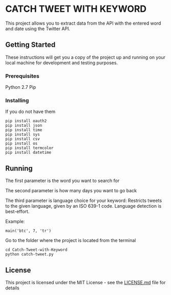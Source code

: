 # CATCH TWEET WITH KEYWORD 

This project allows you to extract data from the API with the entered word and date using the Twitter API.

## Getting Started

These instructions will get you a copy of the project up and running on your local machine for development and testing purposes. 

### Prerequisites

Python 2.7
Pip

### Installing

If you do not have them

```
pip install oauth2
pip install json
pip install time
pip install sys
pip install csv
pip install os
pip install termcolor
pip install datetime
```

## Running

The first parameter is the word you want to search for

The second parameter is how many days you want to go back

The third parameter is language choice for your keyword: Restricts tweets to the given language, given by an ISO 639-1 code. Language detection is best-effort.

Example:

```
main('btc', 7, 'tr')
```

Go to the folder where the project is located from the terminal

```
cd Catch-Tweet-with-Keyword
python catch-tweet.py
```

## License

This project is licensed under the MIT License - see the [LICENSE.md](LICENSE.md) file for details
